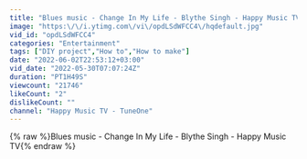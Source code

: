 ```yaml
---
title: "Blues music - Change In My Life - Blythe Singh - Happy Music TV"
image: "https:\/\/i.ytimg.com\/vi\/opdLSdWFCC4\/hqdefault.jpg"
vid_id: "opdLSdWFCC4"
categories: "Entertainment"
tags: ["DIY project","How to","How to make"]
date: "2022-06-02T22:53:12+03:00"
vid_date: "2022-05-30T07:07:24Z"
duration: "PT1H49S"
viewcount: "21746"
likeCount: "2"
dislikeCount: ""
channel: "Happy Music TV - TuneOne"
---
```

{% raw %}Blues music - Change In My Life - Blythe Singh - Happy Music TV{% endraw %}
